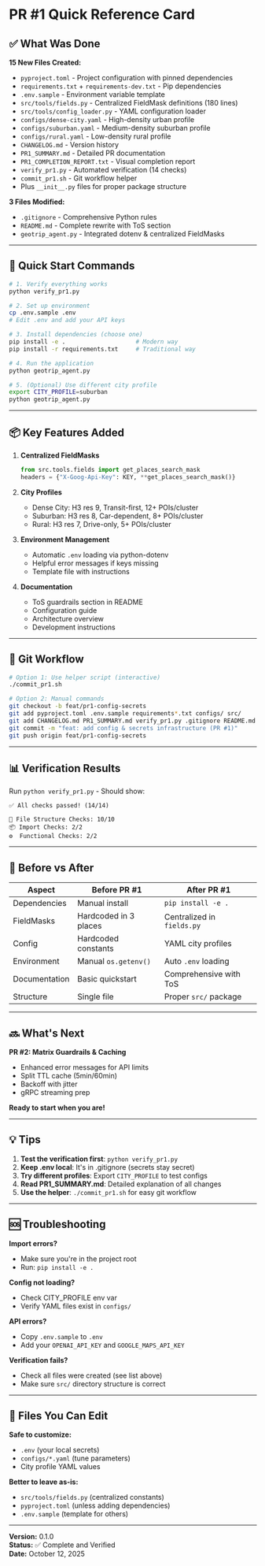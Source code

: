 # PR #1 Quick Reference Card

## ✅ What Was Done

**15 New Files Created:**
- `pyproject.toml` - Project configuration with pinned dependencies
- `requirements.txt` + `requirements-dev.txt` - Pip dependencies
- `.env.sample` - Environment variable template
- `src/tools/fields.py` - Centralized FieldMask definitions (180 lines)
- `src/tools/config_loader.py` - YAML configuration loader
- `configs/dense-city.yaml` - High-density urban profile
- `configs/suburban.yaml` - Medium-density suburban profile  
- `configs/rural.yaml` - Low-density rural profile
- `CHANGELOG.md` - Version history
- `PR1_SUMMARY.md` - Detailed PR documentation
- `PR1_COMPLETION_REPORT.txt` - Visual completion report
- `verify_pr1.py` - Automated verification (14 checks)
- `commit_pr1.sh` - Git workflow helper
- Plus `__init__.py` files for proper package structure

**3 Files Modified:**
- `.gitignore` - Comprehensive Python rules
- `README.md` - Complete rewrite with ToS section
- `geotrip_agent.py` - Integrated dotenv & centralized FieldMasks

---

## 🚀 Quick Start Commands

```bash
# 1. Verify everything works
python verify_pr1.py

# 2. Set up environment
cp .env.sample .env
# Edit .env and add your API keys

# 3. Install dependencies (choose one)
pip install -e .                    # Modern way
pip install -r requirements.txt     # Traditional way

# 4. Run the application
python geotrip_agent.py

# 5. (Optional) Use different city profile
export CITY_PROFILE=suburban
python geotrip_agent.py
```

---

## 📦 Key Features Added

1. **Centralized FieldMasks**
   ```python
   from src.tools.fields import get_places_search_mask
   headers = {"X-Goog-Api-Key": KEY, **get_places_search_mask()}
   ```

2. **City Profiles**
   - Dense City: H3 res 9, Transit-first, 12+ POIs/cluster
   - Suburban: H3 res 8, Car-dependent, 8+ POIs/cluster
   - Rural: H3 res 7, Drive-only, 5+ POIs/cluster

3. **Environment Management**
   - Automatic `.env` loading via python-dotenv
   - Helpful error messages if keys missing
   - Template file with instructions

4. **Documentation**
   - ToS guardrails section in README
   - Configuration guide
   - Architecture overview
   - Development instructions

---

## 🔧 Git Workflow

```bash
# Option 1: Use helper script (interactive)
./commit_pr1.sh

# Option 2: Manual commands
git checkout -b feat/pr1-config-secrets
git add pyproject.toml .env.sample requirements*.txt configs/ src/
git add CHANGELOG.md PR1_SUMMARY.md verify_pr1.py .gitignore README.md geotrip_agent.py
git commit -m "feat: add config & secrets infrastructure (PR #1)"
git push origin feat/pr1-config-secrets
```

---

## 📊 Verification Results

Run `python verify_pr1.py` - Should show:
```
✅ All checks passed! (14/14)

📁 File Structure Checks: 10/10
📦 Import Checks: 2/2
⚙️  Functional Checks: 2/2
```

---

## 🎯 Before vs After

| Aspect | Before PR #1 | After PR #1 |
|--------|--------------|-------------|
| Dependencies | Manual install | `pip install -e .` |
| FieldMasks | Hardcoded in 3 places | Centralized in `fields.py` |
| Config | Hardcoded constants | YAML city profiles |
| Environment | Manual `os.getenv()` | Auto `.env` loading |
| Documentation | Basic quickstart | Comprehensive with ToS |
| Structure | Single file | Proper `src/` package |

---

## 🔜 What's Next

**PR #2: Matrix Guardrails & Caching**
- Enhanced error messages for API limits
- Split TTL cache (5min/60min)
- Backoff with jitter
- gRPC streaming prep

**Ready to start when you are!**

---

## 💡 Tips

1. **Test the verification first**: `python verify_pr1.py`
2. **Keep .env local**: It's in .gitignore (secrets stay secret)
3. **Try different profiles**: Export `CITY_PROFILE` to test configs
4. **Read PR1_SUMMARY.md**: Detailed explanation of all changes
5. **Use the helper**: `./commit_pr1.sh` for easy git workflow

---

## 🆘 Troubleshooting

**Import errors?**
- Make sure you're in the project root
- Run: `pip install -e .`

**Config not loading?**
- Check CITY_PROFILE env var
- Verify YAML files exist in `configs/`

**API errors?**
- Copy `.env.sample` to `.env`
- Add your `OPENAI_API_KEY` and `GOOGLE_MAPS_API_KEY`

**Verification fails?**
- Check all files were created (see list above)
- Make sure `src/` directory structure is correct

---

## 📝 Files You Can Edit

**Safe to customize:**
- `.env` (your local secrets)
- `configs/*.yaml` (tune parameters)
- City profile YAML values

**Better to leave as-is:**
- `src/tools/fields.py` (centralized constants)
- `pyproject.toml` (unless adding dependencies)
- `.env.sample` (template for others)

---

**Version:** 0.1.0  
**Status:** ✅ Complete and Verified  
**Date:** October 12, 2025

